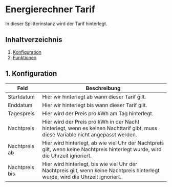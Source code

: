 # Energierechner Tarif
   In dieser Splitterinstanz wird der Tarif hinterlegt.
     
   ## Inhaltverzeichnis
   1. [Konfiguration](#1-konfiguration)
   2. [Funktionen](#2-funktionen)
   
   ## 1. Konfiguration
   
   Feld | Beschreibung
   ------------ | ----------------
   Startdatum | Hier wir hinterlegt ab wann dieser Tarif gilt.
   Enddatum | Hier wir hinterlegt bis wann dieser Tarif gilt.
   Tagespreis | Hier wird der Preis pro kWh am Tag hinterlegt.
   Nachtpreis | Hier wird der Preis pro kWh in der Nacht hinterlegt, wenn es keinen Nachttarif gibt, muss diese Variable nicht angepasst werden.
   Nachtpreis ab | Hier wird hinterlegt, ab wie viel Uhr der Nachtpreis gilt, wenn keine Nachtpreis hinterlegt wurde, wird die Uhrzeit ignoriert.
   Nachtpreis bis | Hier wird hinterlegt, bis wie viel Uhr der Nachtpreis gilt, wenn keine Nachtpreis hinterlegt wurde, wird die Uhrzeit ignoriert.